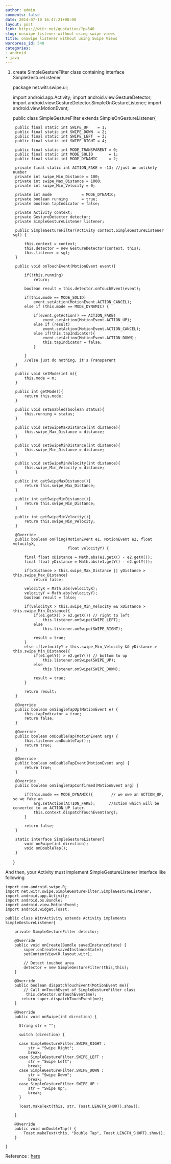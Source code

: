 ```yaml
---
author: admin
comments: false
date: 2014-07-10 16:47:21+00:00
layout: post
link: https://witr.net/quotation/?p=540
slug: onswipe-listener-without-using-swipe-views
title: onSwipe listener without using Swipe Views
wordpress_id: 540
categories:
- android
- java
---
```




1. create SimpleGestureFilter class containing interface SimpleGestureListener

    
    
    package net.witr.swipe.ui;
    
    import android.app.Activity;
    import android.view.GestureDetector;
    import android.view.GestureDetector.SimpleOnGestureListener;
    import android.view.MotionEvent;
    
    public class SimpleGestureFilter extends SimpleOnGestureListener{
    
        public final static int SWIPE_UP    = 1;
        public final static int SWIPE_DOWN  = 2;
        public final static int SWIPE_LEFT  = 3;
        public final static int SWIPE_RIGHT = 4;
    
        public final static int MODE_TRANSPARENT = 0;
        public final static int MODE_SOLID       = 1;
        public final static int MODE_DYNAMIC     = 2;
    
        private final static int ACTION_FAKE = -13; //just an unlikely number
        private int swipe_Min_Distance = 100;
        private int swipe_Max_Distance = 1000;
        private int swipe_Min_Velocity = 0;
    
        private int mode             = MODE_DYNAMIC;
        private boolean running      = true;
        private boolean tapIndicator = false;
    
        private Activity context;
        private GestureDetector detector;
        private SimpleGestureListener listener;
    
        public SimpleGestureFilter(Activity context,SimpleGestureListener sgl) {
    
            this.context = context;
            this.detector = new GestureDetector(context, this);
            this.listener = sgl;
        }
    
        public void onTouchEvent(MotionEvent event){
    
            if(!this.running)
                return;
    
            boolean result = this.detector.onTouchEvent(event);
    
            if(this.mode == MODE_SOLID)
                event.setAction(MotionEvent.ACTION_CANCEL);
            else if (this.mode == MODE_DYNAMIC) {
    
                if(event.getAction() == ACTION_FAKE)
                    event.setAction(MotionEvent.ACTION_UP);
                else if (result)
                    event.setAction(MotionEvent.ACTION_CANCEL);
                else if(this.tapIndicator){
                    event.setAction(MotionEvent.ACTION_DOWN);
                    this.tapIndicator = false;
                }
    
            }
            //else just do nothing, it's Transparent
        }
    
        public void setMode(int m){
            this.mode = m;
        }
    
        public int getMode(){
            return this.mode;
        }
    
        public void setEnabled(boolean status){
            this.running = status;
        }
    
        public void setSwipeMaxDistance(int distance){
            this.swipe_Max_Distance = distance;
        }
    
        public void setSwipeMinDistance(int distance){
            this.swipe_Min_Distance = distance;
        }
    
        public void setSwipeMinVelocity(int distance){
            this.swipe_Min_Velocity = distance;
        }
    
        public int getSwipeMaxDistance(){
            return this.swipe_Max_Distance;
        }
    
        public int getSwipeMinDistance(){
            return this.swipe_Min_Distance;
        }
    
        public int getSwipeMinVelocity(){
            return this.swipe_Min_Velocity;
        }
    
        @Override
        public boolean onFling(MotionEvent e1, MotionEvent e2, float velocityX,
                               float velocityY) {
    
            final float xDistance = Math.abs(e1.getX() - e2.getX());
            final float yDistance = Math.abs(e1.getY() - e2.getY());
    
            if(xDistance > this.swipe_Max_Distance || yDistance > this.swipe_Max_Distance)
                return false;
    
            velocityX = Math.abs(velocityX);
            velocityY = Math.abs(velocityY);
            boolean result = false;
    
            if(velocityX > this.swipe_Min_Velocity && xDistance > this.swipe_Min_Distance){
                if(e1.getX() > e2.getX()) // right to left
                    this.listener.onSwipe(SWIPE_LEFT);
                else
                    this.listener.onSwipe(SWIPE_RIGHT);
    
                result = true;
            }
            else if(velocityY > this.swipe_Min_Velocity && yDistance > this.swipe_Min_Distance){
                if(e1.getY() > e2.getY()) // bottom to up
                    this.listener.onSwipe(SWIPE_UP);
                else
                    this.listener.onSwipe(SWIPE_DOWN);
    
                result = true;
            }
    
            return result;
        }
    
        @Override
        public boolean onSingleTapUp(MotionEvent e) {
            this.tapIndicator = true;
            return false;
        }
    
        @Override
        public boolean onDoubleTap(MotionEvent arg) {
            this.listener.onDoubleTap();;
            return true;
        }
    
        @Override
        public boolean onDoubleTapEvent(MotionEvent arg) {
            return true;
        }
    
        @Override
        public boolean onSingleTapConfirmed(MotionEvent arg) {
    
            if(this.mode == MODE_DYNAMIC){        // we owe an ACTION_UP, so we fake an
                arg.setAction(ACTION_FAKE);      //action which will be converted to an ACTION_UP later.
                this.context.dispatchTouchEvent(arg);
            }
    
            return false;
        }
    
        static interface SimpleGestureListener{
            void onSwipe(int direction);
            void onDoubleTap();
        }
    
    }
    



And then, your Activity must implement SimpleGestureListener interface like following

    
    
    import com.android.swipe.R;
    import net.witr.swipe.SimpleGestureFilter.SimpleGestureListener;
    import android.app.Activity;
    import android.os.Bundle;
    import android.view.MotionEvent;
    import android.widget.Toast;
     
    public class WitrActivity extends Activity implements SimpleGestureListener{
    
        private SimpleGestureFilter detector;
              
        @Override
        public void onCreate(Bundle savedInstanceState) {
            super.onCreate(savedInstanceState);
            setContentView(R.layout.witr);
              
            // Detect touched area 
            detector = new SimpleGestureFilter(this,this);
        }
              
        @Override
        public boolean dispatchTouchEvent(MotionEvent me){
            // Call onTouchEvent of SimpleGestureFilter class
             this.detector.onTouchEvent(me);
           return super.dispatchTouchEvent(me);
        }
    
        @Override
        public void onSwipe(int direction) {
    
          String str = "";
          
          switch (direction) {
          
          case SimpleGestureFilter.SWIPE_RIGHT :
              str = "Swipe Right";
              break;
          case SimpleGestureFilter.SWIPE_LEFT :
              str = "Swipe Left";
              break;
          case SimpleGestureFilter.SWIPE_DOWN :
              str = "Swipe Down";
              break;
          case SimpleGestureFilter.SWIPE_UP :
              str = "Swipe Up";
              break;      
          }
    
          Toast.makeText(this, str, Toast.LENGTH_SHORT).show();
    
        }
          
        @Override
        public void onDoubleTap() {
            Toast.makeText(this, "Double Tap", Toast.LENGTH_SHORT).show();
        }
              
    }
    



Reference : [here](http://androidexample.com/Swipe_screen_left__right__top_bottom/index.php?view=article_discription&aid=95&aaid=118)


